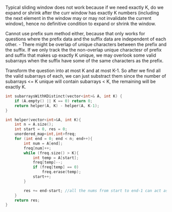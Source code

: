 Typical sliding window does not work because if we need exactly K, do we expand or shrink after the curr window has exactly K numbers (including the next element in the window may or may not invalidate the current window), hence no definitive condition to expand or shrink the window.

Cannot use prefix sum method either, because that only works for questions where the prefix data and the suffix data are independent of each other.
    - There might be overlap of unique characters between the prefix and the suffix. If we only track the the non-overlap unique charactesr of prefix and suffix that makes up exactly K unique, we may overlook some valid subarrays when the suffix have some of the same characters as the prefix.

Transform the question into at most K and at most K-1. So after we find all the valid subarrays of each, we can just substract them since the number of subarrays <= K unique will contain subarrays < K, the remaining will be exactly K.

```cpp
int subarraysWithKDistinct(vector<int>& A, int K) {
    if (A.empty() || K == 0) return 0;
    return helper(A, K) - helper(A, K-1);
}

int helper(vector<int>&A, int K){
    int n = A.size();
    int start = 0, res = 0;
    unordered_map<int,int>freq;
    for (int end = 0; end < n; end++){
        int num = A[end];
        freq[num]++;
        while (freq.size() > K){
            int temp = A[start];
            freq[temp]--;
            if (freq[temp] == 0)
                freq.erase(temp);
            start++;
        }

        res += end-start; //all the nums from start to end-1 can act as the start for the end for the current window
    }
    return res;
}
```
